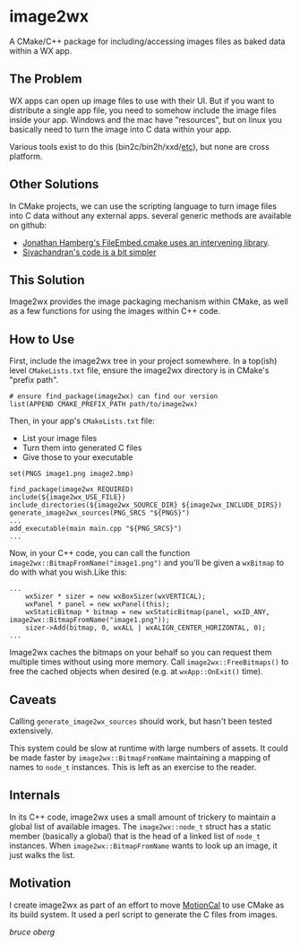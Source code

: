 # image2wx

A CMake/C++ package for including/accessing images files as baked data within a WX app.

## The Problem

WX apps can open up image files to use with their UI. But if you want to distribute a single app file, you need to somehow include the image files inside your app. Windows and the mac have "resources", but on linux you basically need to turn the image into C data within your app.

Various tools exist to do this (bin2c/bin2h/xxd/[etc](https://stackoverflow.com/a/73340865)), but none are cross platform.

## Other Solutions

In CMake projects, we can use the scripting language to turn image files into C data without any external apps. several generic methods are available on github:

- [Jonathan Hamberg's FileEmbed.cmake uses an intervening library](https://gitlab.com/jhamberg/cmake-examples).
- [Sivachandran's code is a bit simpler](https://github.com/sivachandran/cmake-bin2h)

## This Solution

Image2wx provides the image packaging mechanism within CMake, as well as a few functions for using the images within C++ code.

## How to Use

First, include the image2wx tree in your project somewhere. In a top(ish) level `CMakeLists.txt` file, ensure the image2wx directory is in CMake's "prefix path".

```
# ensure find_package(image2wx) can find our version
list(APPEND CMAKE_PREFIX_PATH path/to/image2wx)
```

Then, in your app's `CMakeLists.txt` file:
- List your image files
- Turn them into generated C files
- Give those to your executable
```
set(PNGS image1.png image2.bmp)

find_package(image2wx REQUIRED)
include(${image2wx_USE_FILE})
include_directories(${image2wx_SOURCE_DIR} ${image2wx_INCLUDE_DIRS})
generate_image2wx_sources(PNG_SRCS "${PNGS}")
...
add_executable(main main.cpp "${PNG_SRCS}")
...
```

Now, in your C++ code, you can call the function `image2wx::BitmapFromName("image1.png")` and you'll be given a `wxBitmap` to do with what you wish.Like this:

```
...
	wxSizer * sizer = new wxBoxSizer(wxVERTICAL);
	wxPanel * panel = new wxPanel(this);
	wxStaticBitmap * bitmap = new wxStaticBitmap(panel, wxID_ANY, image2wx::BitmapFromName("image1.png"));
	sizer->Add(bitmap, 0, wxALL | wxALIGN_CENTER_HORIZONTAL, 0);
...
```

Image2wx caches the bitmaps on your behalf so you can request them multiple times without using more memory. Call `image2wx::FreeBitmaps()` to free the cached objects when desired (e.g. at `wxApp::OnExit()` time).

## Caveats

Calling `generate_image2wx_sources` should work, but hasn't been tested extensively.

This system could be slow at runtime with large numbers of assets. It could be made faster by `image2wx::BitmapFromName` maintaining a mapping of names to `node_t` instances. This is left as an exercise to the reader.

## Internals

In its C++ code, image2wx uses a small amount of trickery to maintain a global list of available images. The `image2wx::node_t` struct has a static member (basically a global) that is the head of a linked list of `node_t` instances. When `image2wx::BitmapFromName` wants to look up an image, it just walks the list.

## Motivation

I create image2wx as part of an effort to move [MotionCal](https://github.com/PaulStoffregen/MotionCal) to use CMake as its build system. It used a perl script to generate the C files from images.

_bruce oberg_  
